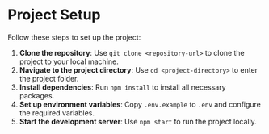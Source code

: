 # Project Setup

Follow these steps to set up the project:

1. **Clone the repository**: Use `git clone <repository-url>` to clone the project to your local machine.
2. **Navigate to the project directory**: Use `cd <project-directory>` to enter the project folder.
3. **Install dependencies**: Run `npm install` to install all necessary packages.
4. **Set up environment variables**: Copy `.env.example` to `.env` and configure the required variables.
5. **Start the development server**: Use `npm start` to run the project locally.

